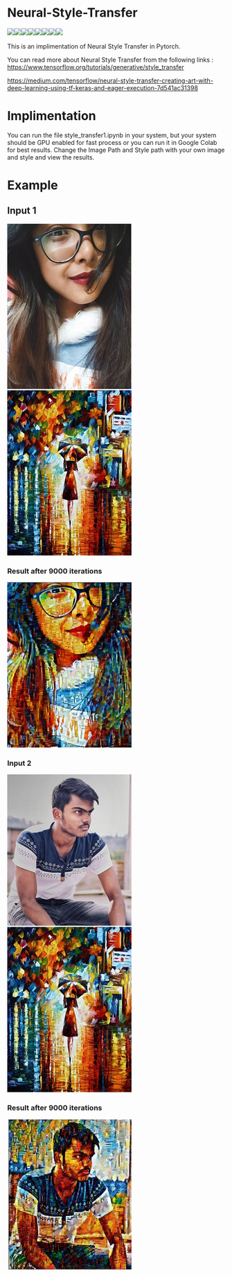 # Neural-Style-Transfer

[![](https://sourcerer.io/fame/Borahb/Borahb/Neural-Style-Transfer/images/0)](https://sourcerer.io/fame/Borahb/Borahb/Neural-Style-Transfer/links/0)[![](https://sourcerer.io/fame/Borahb/Borahb/Neural-Style-Transfer/images/1)](https://sourcerer.io/fame/Borahb/Borahb/Neural-Style-Transfer/links/1)[![](https://sourcerer.io/fame/Borahb/Borahb/Neural-Style-Transfer/images/2)](https://sourcerer.io/fame/Borahb/Borahb/Neural-Style-Transfer/links/2)[![](https://sourcerer.io/fame/Borahb/Borahb/Neural-Style-Transfer/images/3)](https://sourcerer.io/fame/Borahb/Borahb/Neural-Style-Transfer/links/3)[![](https://sourcerer.io/fame/Borahb/Borahb/Neural-Style-Transfer/images/4)](https://sourcerer.io/fame/Borahb/Borahb/Neural-Style-Transfer/links/4)[![](https://sourcerer.io/fame/Borahb/Borahb/Neural-Style-Transfer/images/5)](https://sourcerer.io/fame/Borahb/Borahb/Neural-Style-Transfer/links/5)[![](https://sourcerer.io/fame/Borahb/Borahb/Neural-Style-Transfer/images/6)](https://sourcerer.io/fame/Borahb/Borahb/Neural-Style-Transfer/links/6)[![](https://sourcerer.io/fame/Borahb/Borahb/Neural-Style-Transfer/images/7)](https://sourcerer.io/fame/Borahb/Borahb/Neural-Style-Transfer/links/7)


This is an implimentation of Neural Style Transfer in Pytorch. 

You can read more about Neural Style Transfer from the following links :
https://www.tensorflow.org/tutorials/generative/style_transfer

https://medium.com/tensorflow/neural-style-transfer-creating-art-with-deep-learning-using-tf-keras-and-eager-execution-7d541ac31398


# Implimentation
You can run the file style_transfer1.ipynb in your system, but your system should be GPU enabled for fast process or you can run it in Google Colab for best results.
Change the Image Path and Style path with your own image and style and view the results.

# Example

## Input 1

![](inpt.jpg)   ![](stylei1.jpg)

### Result after 9000 iterations 

![](srs.png)

### Input 2

![](hrid.jpg)  ![](stylei1.jpg)

### Result after 9000 iterations

![](hridfin.png)
